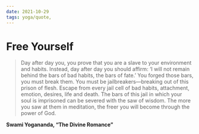 ```yaml
---
date: 2021-10-29
tags: yoga/quote, 
---
```


# Free Yourself

> Day after day you, you prove that you are a slave to your environment and habits. Instead, day after day you should affirm: ‘I will not remain behind the bars of bad habits, the bars of fate.’ You forged those bars, you must break them. You must be jailbreakers—breaking out of this prison of flesh. Escape from every jail cell of bad habits, attachment, emotion, desires, life and death. The bars of this jail in which your soul is imprisoned can be severed with the saw of wisdom. The more you saw at them in meditation, the freer you will become through the power of God.

**Swami Yogananda, “The Divine Romance”**
